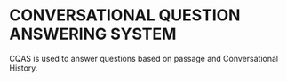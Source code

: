 # CONVERSATIONAL QUESTION ANSWERING SYSTEM

CQAS is used to answer questions based on passage and Conversational History.

